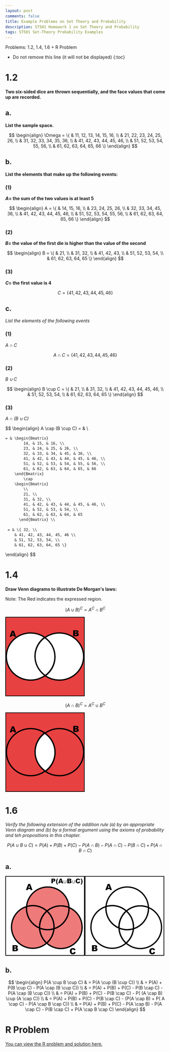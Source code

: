 ```yaml
---
layout: post
comments: false
title: Example Problems on Set Theory and Probability
description: ST501 Homework 1 on Set Theory and Probability
tags: ST501 Set-Theory Probability Examples
---
```


Problems: 1.2, 1.4, 1.6 + R Problem

* Do not remove this line (it will not be displayed)
{:toc}

# 1.2
**Two six-sided dice are thrown sequentially, and the face values that come up are recorded.**

## a.
**List the sample space.**

$$
    \begin{align}
        \Omega =  \{ & 11, 12, 13, 14, 15, 16, \\
             & 21, 22, 23, 24, 25, 26, \\
             & 31, 32, 33, 34, 35, 36, \\
             & 41, 42, 43, 44, 45, 46, \\
             & 51, 52, 53, 54, 55, 56, \\
             & 61, 62, 63, 64, 65, 66 \}
    \end{align}
$$

## b.
**List the elements that make up the following events:**

### (1)
**$A=$ the sum of the two values is at least 5** 

$$
    \begin{align}
        A = \{ & 14, 15, 16, \\
            & 23, 24, 25, 26, \\
            & 32, 33, 34, 45, 36, \\
            & 41, 42, 43, 44, 45, 46, \\
            & 51, 52, 53, 54, 55, 56, \\
            & 61, 62, 63, 64, 65, 66 \}
    \end{align}
$$

### (2) 
**$B=$ the value of the first die is higher than the value of the second**


$$
    \begin{align}
        B = \{ & 21, \\
            & 31, 32, \\
            & 41, 42, 43, \\
            & 51, 52, 53, 54, \\
            & 61, 62, 63, 64, 65 \}
    \end{align}
$$

### (3)
**$C=$ the first value is 4**

$$
    C = \{ 41, 42, 43, 44, 45, 46 \}
$$

## c.
*List the elements of the following events*

### (1)
*$A \cap C$*

$$
    A \cap C = \{41, 42, 43, 44, 45, 46 \}
$$

### (2)
*$B \cup C$*

$$
    \begin{align}
        B \cup C = \{ & 21, \\
            & 31, 32, \\
            & 41, 42, 43, 44, 45, 46, \\
            & 51, 52, 53, 54, \\
            & 61, 62, 63, 64, 65 \}
    \end{align}
$$

### (3)
*$A \cap (B \cup C)$*

$$
 \begin{align}
    A \cap (B \cup C)  = &  \\
    
    = & \begin{Bmatrix} 
            14, & 15, & 16, \\
            23, & 24, & 25, & 26, \\
            32, & 33, & 34, & 45, & 36, \\
            41, & 42, & 43, & 44, & 45, & 46, \\
            51, & 52, & 53, & 54, & 55, & 56, \\
            61, & 62, & 63, & 64, & 65, & 66 
        \end{Bmatrix}
            \cap 
        \begin{Bmatrix} 
            \\
            21, \\
            31, & 32, \\
            41, & 42, & 43, & 44, & 45, & 46, \\
            51, & 52, & 53, & 54, \\
            61, & 62, & 63, & 64, & 65 
          \end{Bmatrix} \\

     = & \{ 32, \\
        & 41, 42, 43, 44, 45, 46 \\
        & 51, 52, 53, 54, \\ 
        & 61, 62, 63, 64, 65 \}
          
          
 \end{align}
$$

# 1.4
**Draw Venn diagrams to illustrate De Morgan's laws:**

Note: The Red indicates the expressed region.

$$(A \cup B)^{C} = A^{C} \cap B^{C}$$

![Only the region outside of both venn diagrams is shaded](../img/post_img/2019-05-19-ST501-Set-Theory-and-Probability-Homework/4a.png)

$$(A \cap B)^{C} = A^{C} \cup B^{C} $$

![The region outside of both venn diagrams as well as the unshared regions in the venn diagram are shaded](../img/post_img/2019-05-19-ST501-Set-Theory-and-Probability-Homework/4b.png)

# 1.6

*Verify the following extension of the addition rule (a) by an appropriate Venn diagram and (b) by a formal argument using the axioms of probability and teh propositions in this chapter.*

$$ P(A \cup B \cup C) =  P(A) + P(B) + P(C) - P(A \cap B) - P(A \cap C) - P(B \cap C) + P(A \cap B \cap C)$$

## a.

![Equivalence gif](../img/post_img/2019-05-19-ST501-Set-Theory-and-Probability-Homework/6a.gif)

## b.

$$
    \begin{align}
        P(A \cup B \cup C) & =  P(A \cup (B \cup C)) \\
            & = P(A) + P(B \cup C) - P(A \cap (B \cup C)) \\
            & = P(A) + P(B) + P(C) - P(B \cap C) - P(A \cap (B \cup C)) \\
            & = P(A) + P(B) + P(C) - P(B \cap C) - P( (A \cap B) \cup (A \cap C)) \\
            & = P(A) + P(B) + P(C) - P(B \cap C) - (P(A \cap B) + P( A \cap C) - P(A \cap B \cap C)) \\
            & = P(A) + P(B) + P(C) - P(A \cap B) - P(A \cap C) - P(B \cap C) + P(A \cap B \cap C)
    \end{align}
$$

# R Problem

[You can view the R problem and solution here.](https://github.com/JimmyJHickey/Fundamentals-of-Statistical-Inference-1/blob/master/homework1.R)